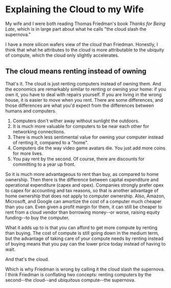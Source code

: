 # Explaining the Cloud to my Wife

My wife and I were both reading Thomas Friedman's book _Thanks for Being Late_, which is in large part about what he calls "the cloud slash the supernova."

I have a more silicon wafers view of the cloud than Friedman. Honestly, I think that what he attributes to the cloud is more attributable to the ubiquity of compute, which the cloud only slightly accelerates.

## The cloud means renting instead of owning

That's it. The cloud is just renting computers instead of owning them. And the economics are remarkably similar to renting or owning your home: if you own it, you have to deal with repairs yourself. If you are living in the wrong house, it is easier to move when you rent. There are some differences, and those differences are what you'd expect from the differences between humans and computers.

1. Computers don't wither away without sunlight the outdoors.
2. It is much more valuable for computers to be near each other for networking connections.
3. There is much less sentimental value for owning your computer instead of renting it, compared to a "home".
4. Computers die the way video game avatars die. You just add more coins for more lives.
5. You pay rent by the second. Of course, there are discounts for committing to a year up front.

So it is much more advantageous to rent than buy, as compared to home ownership. Then there is the difference between capital expenditure and operational expenditure (capex and opex). Companies strongly prefer opex to capex for accounting and tax reasons, so that is another advantage of home ownership that does not apply to computer ownership. Also, Amazon, Microsoft, and Google can amortize the cost of a computer much cheaper than you can. Even given a profit margin for them, it can still be cheaper to rent from a cloud vendor than borrowing money--or worse, raising equity funding--to buy the computer.

What it adds up to is that you can afford to get more compute by renting than buying. The cost of compute is still going down in the medium term, but the advantage of taking care of your compute needs by renting instead of buying means that you pay can the lower price today instead of having to wait.

And that's the cloud.

Which is why Friedman is wrong by calling it the cloud slash the supernova. I think Friedman is conflating two concepts: renting computers by the second--the cloud--and ubiquitous compute--the supernova.
